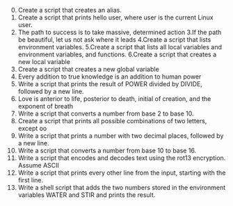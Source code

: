 0. Create a script that creates an alias.
1. Create a script that prints hello user, where user is the current Linux user.
2. The path to success is to take massive, determined action
3.If the path be beautiful, let us not ask where it leads
4.Create a script that lists environment variables.
5.Create a script that lists all local variables and environment variables, and functions.
6.Create a script that creates a new local variable
7. Create a script that creates a new global variable
8. Every addition to true knowledge is an addition to human power
9. Write a script that prints the result of POWER divided by DIVIDE, followed by a new line.
10. Love is anterior to life, posterior to death, initial of creation, and the exponent of breath
11. Write a script that converts a number from base 2 to base 10.
12. Create a script that prints all possible combinations of two letters, except oo
13. Write a script that prints a number with two decimal places, followed by a new line.
14. Write a script that converts a number from base 10 to base 16.
15. Write a script that encodes and decodes text using the rot13 encryption. Assume ASCII
16. Write a script that prints every other line from the input, starting with the first line.
17. Write a shell script that adds the two numbers stored in the environment variables WATER and STIR and prints the result.
